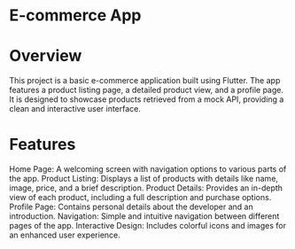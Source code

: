 # E-commerce App

# Overview
This project is a basic e-commerce application built using Flutter. 
The app features a product listing page, a detailed product view, and a profile page. 
It is designed to showcase products retrieved from a mock API, providing a clean and interactive user interface.

# Features
Home Page: A welcoming screen with navigation options to various parts of the app.
Product Listing: Displays a list of products with details like name, image, price, and a brief description.
Product Details: Provides an in-depth view of each product, including a full description and purchase options.
Profile Page: Contains personal details about the developer and an introduction.
Navigation: Simple and intuitive navigation between different pages of the app.
Interactive Design: Includes colorful icons and images for an enhanced user experience.
